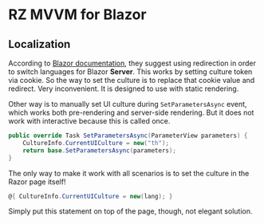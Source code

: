 # RZ MVVM for Blazor

## Localization

According to [Blazor documentation](https://learn.microsoft.com/en-us/aspnet/core/blazor/globalization-localization),
they suggest using redirection in order to switch languages for Blazor **Server**.
This works by setting culture token via cookie. So the way to set the culture is to replace that
cookie value and redirect. Very inconvenient. It is designed to use with static rendering.

Other way is to manually set UI culture during `SetParametersAsync` event, which works both pre-rendering and 
server-side rendering. But it does not work with interactive because this is called once.

```csharp
public override Task SetParametersAsync(ParameterView parameters) {
    CultureInfo.CurrentUICulture = new("th");
    return base.SetParametersAsync(parameters);
}
```

The only way to make it work with all scenarios is to set the culture in the Razor page itself!

```csharp
@{ CultureInfo.CurrentUICulture = new(lang); }
```

Simply put this statement on top of the page, though, not elegant solution.